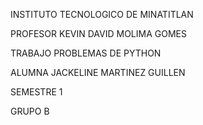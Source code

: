 INSTITUTO TECNOLOGICO DE MINATITLAN

PROFESOR
KEVIN DAVID MOLIMA GOMES

TRABAJO
PROBLEMAS DE PYTHON

ALUMNA 
JACKELINE MARTINEZ GUILLEN

SEMESTRE
1

GRUPO
B
